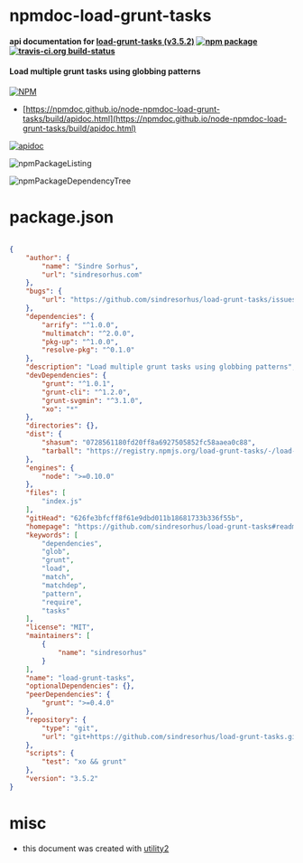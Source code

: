 # npmdoc-load-grunt-tasks

#### api documentation for  [load-grunt-tasks (v3.5.2)](https://github.com/sindresorhus/load-grunt-tasks#readme)  [![npm package](https://img.shields.io/npm/v/npmdoc-load-grunt-tasks.svg?style=flat-square)](https://www.npmjs.org/package/npmdoc-load-grunt-tasks) [![travis-ci.org build-status](https://api.travis-ci.org/npmdoc/node-npmdoc-load-grunt-tasks.svg)](https://travis-ci.org/npmdoc/node-npmdoc-load-grunt-tasks)

#### Load multiple grunt tasks using globbing patterns

[![NPM](https://nodei.co/npm/load-grunt-tasks.png?downloads=true&downloadRank=true&stars=true)](https://www.npmjs.com/package/load-grunt-tasks)

- [https://npmdoc.github.io/node-npmdoc-load-grunt-tasks/build/apidoc.html](https://npmdoc.github.io/node-npmdoc-load-grunt-tasks/build/apidoc.html)

[![apidoc](https://npmdoc.github.io/node-npmdoc-load-grunt-tasks/build/screenCapture.buildCi.browser.%252Ftmp%252Fbuild%252Fapidoc.html.png)](https://npmdoc.github.io/node-npmdoc-load-grunt-tasks/build/apidoc.html)

![npmPackageListing](https://npmdoc.github.io/node-npmdoc-load-grunt-tasks/build/screenCapture.npmPackageListing.svg)

![npmPackageDependencyTree](https://npmdoc.github.io/node-npmdoc-load-grunt-tasks/build/screenCapture.npmPackageDependencyTree.svg)



# package.json

```json

{
    "author": {
        "name": "Sindre Sorhus",
        "url": "sindresorhus.com"
    },
    "bugs": {
        "url": "https://github.com/sindresorhus/load-grunt-tasks/issues"
    },
    "dependencies": {
        "arrify": "^1.0.0",
        "multimatch": "^2.0.0",
        "pkg-up": "^1.0.0",
        "resolve-pkg": "^0.1.0"
    },
    "description": "Load multiple grunt tasks using globbing patterns",
    "devDependencies": {
        "grunt": "^1.0.1",
        "grunt-cli": "^1.2.0",
        "grunt-svgmin": "^3.1.0",
        "xo": "*"
    },
    "directories": {},
    "dist": {
        "shasum": "0728561180fd20ff8a6927505852fc58aaea0c88",
        "tarball": "https://registry.npmjs.org/load-grunt-tasks/-/load-grunt-tasks-3.5.2.tgz"
    },
    "engines": {
        "node": ">=0.10.0"
    },
    "files": [
        "index.js"
    ],
    "gitHead": "626fe3bfcff8f61e9dbd011b18681733b336f55b",
    "homepage": "https://github.com/sindresorhus/load-grunt-tasks#readme",
    "keywords": [
        "dependencies",
        "glob",
        "grunt",
        "load",
        "match",
        "matchdep",
        "pattern",
        "require",
        "tasks"
    ],
    "license": "MIT",
    "maintainers": [
        {
            "name": "sindresorhus"
        }
    ],
    "name": "load-grunt-tasks",
    "optionalDependencies": {},
    "peerDependencies": {
        "grunt": ">=0.4.0"
    },
    "repository": {
        "type": "git",
        "url": "git+https://github.com/sindresorhus/load-grunt-tasks.git"
    },
    "scripts": {
        "test": "xo && grunt"
    },
    "version": "3.5.2"
}
```



# misc
- this document was created with [utility2](https://github.com/kaizhu256/node-utility2)
